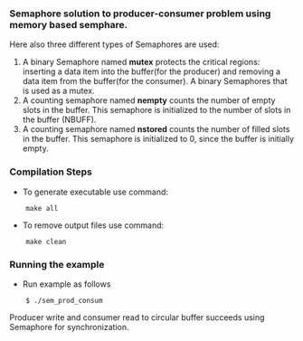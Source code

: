 ### Semaphore solution to producer-consumer problem using memory based semphare.

Here also three different types of Semaphores are used:

1. A binary Semaphore named **mutex** protects the critical regions: inserting a data item into the buffer(for the producer) and removing a data item from the buffer(for the consumer). A binary Semaphores that is used as a mutex.
2. A counting semaphore named **nempty** counts the number of empty slots in the buffer. This semaphore is initialized to the number of slots in the buffer (NBUFF).
3. A counting semaphore named **nstored** counts the number of filled slots in the buffer. This semaphore is initialized to 0, since the buffer is initially empty.

### Compilation Steps
- To generate executable use command:
``` 
    make all
```
- To remove output files use command:
```
    make clean
```

### Running the example
- Run example as follows
```
    $ ./sem_prod_consum
```
Producer write and consumer read to circular buffer succeeds using Semaphore for synchronization.
